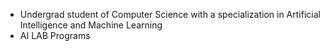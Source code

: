 - Undergrad student of Computer Science with a specialization in Artificial Intelligence and Machine Learning
- AI LAB Programs

<!---
AkiraTakizawa0/AkiraTakizawa0 is a ✨ special ✨ repository because its `README.md` (this file) appears on your GitHub profile.
You can click the Preview link to take a look at your changes.
--->
